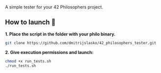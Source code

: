 A simple tester for your 42 Philosophers project.

## How to launch 🚀
**1. Place the script in the folder with your philo binary.**
```bash
git clone https://github.com/dmitrijslasko/42_philosophers_tester.git
```
**2. Give execution permissions and launch:**
```bash
chmod +x run_tests.sh
./run_tests.sh
```